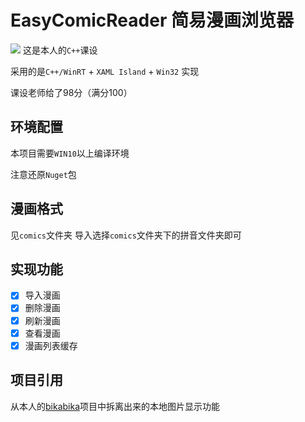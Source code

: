 # EasyComicReader 简易漫画浏览器

![](https://files.catbox.moe/qh57qb.png)
这是本人的`C++`课设

采用的是`C++/WinRT` + `XAML Island` + `Win32` 实现

课设老师给了98分（满分100）
## 环境配置
本项目需要`WIN10`以上编译环境

注意还原`Nuget`包

## 漫画格式
见`comics`文件夹
导入选择`comics`文件夹下的拼音文件夹即可
## 实现功能
- [x] 导入漫画
- [x] 删除漫画
- [x] 刷新漫画
- [x] 查看漫画
- [x] 漫画列表缓存

## 项目引用
从本人的[bikabika](https://github.com/kitUIN/bikabika)项目中拆离出来的本地图片显示功能
